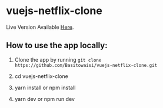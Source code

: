 # vuejs-netflix-clone

Live Version Available [Here](https://vite-netflix-clone-112233.web.app/).

## How to use the app locally:
1. Clone the app by running 
```git clone https://github.com/Basitowaisi/vuejs-netflix-clone.git```

2. cd vuejs-netflix-clone

3. yarn install or npm install

4. yarn dev or npm run dev
